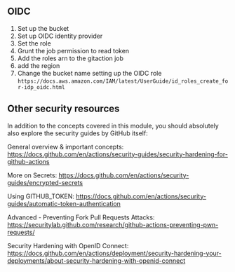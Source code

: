 ## OIDC
1. Set up the bucket
2. Set up OIDC identity provider
3. Set the role
4. Grunt the job permission to read token
5. Add the roles arn to the gitaction job
6. add the region
7. Change the bucket name
setting up the OIDC role
`https://docs.aws.amazon.com/IAM/latest/UserGuide/id_roles_create_for-idp_oidc.html`

## Other security resources 
In addition to the concepts covered in this module, you should absolutely also explore the security guides by GitHub itself:

General overview & important concepts: https://docs.github.com/en/actions/security-guides/security-hardening-for-github-actions

More on Secrets: https://docs.github.com/en/actions/security-guides/encrypted-secrets

Using GITHUB_TOKEN: https://docs.github.com/en/actions/security-guides/automatic-token-authentication

Advanced - Preventing Fork Pull Requests Attacks: https://securitylab.github.com/research/github-actions-preventing-pwn-requests/

Security Hardening with OpenID Connect: https://docs.github.com/en/actions/deployment/security-hardening-your-deployments/about-security-hardening-with-openid-connect